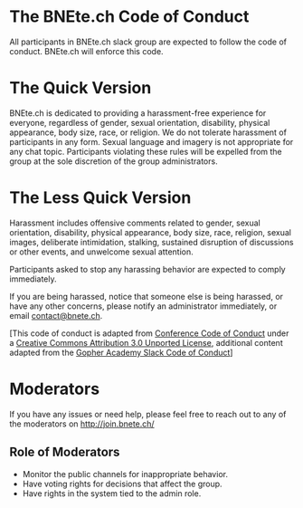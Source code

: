 # The BNEte.ch Code of Conduct

All participants in BNEte.ch slack group are expected to follow the code of conduct. BNEte.ch will enforce this code.

# The Quick Version

BNEte.ch is dedicated to providing a harassment-free experience for everyone, regardless of gender, sexual orientation, disability, physical appearance, body size, race, or religion. We do not tolerate harassment of participants in any form. Sexual language and imagery is not appropriate for any chat topic. Participants violating these rules will be expelled from the group at the sole discretion of the group administrators.

# The Less Quick Version

Harassment includes offensive comments related to gender, sexual orientation, disability, physical appearance, body size, race, religion, sexual images, deliberate intimidation, stalking, sustained disruption of discussions or other events, and unwelcome sexual attention.

Participants asked to stop any harassing behavior are expected to comply immediately.

If you are being harassed, notice that someone else is being harassed, or have any other concerns, please notify an administrator immediately, or email <contact@bnete.ch>.

[This code of conduct is adapted from [Conference Code of Conduct](http://confcodeofconduct.com) under a [Creative Commons Attribution 3.0 Unported License](http://creativecommons.org/licenses/by/3.0/deed.en_US), additional content adapted from the [Gopher Academy Slack Code of Conduct](https://docs.google.com/document/d/1YO_xIZPhD1OsquKdCuAq-fFECs8b37wfhVRfnx3DjzM/edit)]

# Moderators

If you have any issues or need help, please feel free to reach out to any of the moderators on http://join.bnete.ch/

## Role of Moderators

* Monitor the public channels for inappropriate behavior.
* Have voting rights for decisions that affect the group.
* Have rights in the system tied to the admin role.

